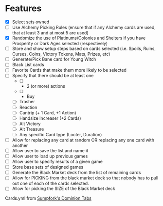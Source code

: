 # Features

* [x] Select sets owned
* [ ] Use Alchemy Picking Rules (ensure that if any Alchemy cards are used, that at least 3 and at most 5 are used)
* [x]  Randomize the use of Platinums/Colonies and Shelters if you have Prosperity or Dark Ages selected (respectively)
* [ ] Store and show setup steps based on cards selected (i.e. Spoils, Ruins, Curses, Coins, Victory Tokens, Mats, Prizes, etc)
* [ ] Generate/Pick Bane card for Young Witch
* [ ] Black List cards
* [ ] Favorite Cards that make them more likely to be selected
* [ ] Specify that there should be at least one
  * [ ] + 2 (or more) actions
  * [ ] + Buy
  * [ ] Trasher
  * [ ] Reaction
  * [ ] Cantrip (+ 1 Card, +1 Action)
  * [ ] Handsize Increaser (+2 Cards)
  * [ ] Alt Victory
  * [ ] Alt Treasure
  * [ ] Any specific Card type (Looter, Duration)
* [ ] Allow for replacing any card at random OR replacing any one card with another
* [ ] Allow user to save the list and name it
* [ ] Allow user to load up previous games
* [ ] Allow user to specify results of a given game
* [ ] Store base sets of designed games
* [ ] Generate the Black Market deck from the list of remaining cards
* [ ] Allow for PICKING from the black market deck so that nobody has to pull out one of each of the cards selected.
* [ ] Allow for picking the SIZE of the Black Market deck

Cards.yml from [Sumpfork's Dominion Tabs](https://code.launchpad.net/~sumpfork/dominiontabs/trunk)
